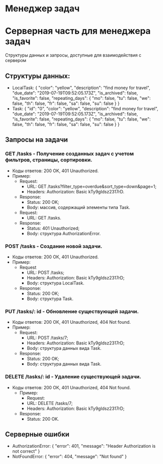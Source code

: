 # Менеджер задач

# Серверная часть для менеджера задач
Структуры данных и запросы, доступные для взаимодействия с сервером

## Структуры данных:
  - LocalTask:
  {
    "color": "yellow",
    "description": "find money for travel",
    "due_date": "2019-07-19T09:52:05.173Z",
    "is_archived": false,
    "is_favorite": false,
    "repeating_days": {
      "mo": false,
      "tu": false,
      "we": false,
      "th": false,
      "fr": false,
      "sa": false,
      "su": false
    }
  }
  - Task:
  {
    "id": "0",
    "color": "yellow",
    "description": "find money for travel",
    "due_date": "2019-07-19T09:52:05.173Z",
    "is_archived": false,
    "is_favorite": false,
    "repeating_days": {
      "mo": false,
      "tu": false,
      "we": false,
      "th": false,
      "fr": false,
      "sa": false,
      "su": false
    }
  }

## Запросы на задачи

### GET /tasks - Получение созданных задач c учетом фильтров, страницы, сортировки.
  - Коды ответов: 200 ОK, 401 Unauthorized.
  - Пример:
    - Request:
      - URL: GET /tasks?filter_type=overdue&sort_type=down&page=1;
      - Headers: Authorization: Basic kTy9gIdsz2317rD.
    - Response:
      - Status: 200 OK;
      - Body: массив, содержащий элементы типа Task.
    - Request:
      - URL: GET /tasks.
    - Response:
      - Status: 401 Unauthorized;
      - Body: структура AuthorizationError.

### POST /tasks - Создание новой задачи.
  - Коды ответов: 200 ОК, 401 Unauthorized.
  - Пример:
    - Request
      - URL: POST /tasks;
      - Headers: Authorization: Basic kTy9gIdsz2317rD;
      - Body: структура LocalTask.
    - Response:
        - Status: 200 OK;
        - Body: структура Task.

### PUT /tasks/: id - Обновление существующей задачи.
  - Коды ответов: 200 ОК, 401 Unauthorized, 404 Not found.
  - Пример:
    - Request:
      - URL: POST /tasks/7;
      - Headers: Authorization: Basic kTy9gIdsz2317rD;
      - Body: структура данных вида Task.
    - Response:
      - Status: 200 OK;
      - Body: структура данных вида Task.

### DELETE /tasks/: id - Удаление существующей задачи.
  - Коды ответов: 200 ОК, 401 Unauthorized, 404 Not found.
    - Пример:
      - Request:
      - URL: DELETE /tasks/7;
      - Headers: Authorization: Basic kTy9gIdsz2317rD;
    - Response:
      - Status: 200 OK.

## Серверные ошибки
  - AuthorizationError:
  {
    "error": 401,
    "message": "Header Authorization is not correct"
  }
  - NotFoundError:
  {
    "error": 404,
    "message": "Not found"
  }
